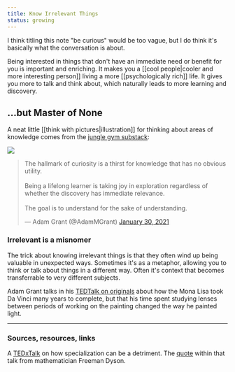 ```yaml
---
title: Know Irrelevant Things
status: growing
---
```


I think titling this note "be curious" would be too vague, but I do think it's basically what the conversation is about.

Being interested in things that don't have an immediate need or benefit for you is important and enriching. It makes you a [[cool people|cooler and more interesting person]] living a more [[psychologically rich]] life. It gives you more to talk and think about, which naturally leads to more learning and discovery.

## ...but Master of None

A neat little [[think with pictures|illustration]] for thinking about areas of knowledge comes from the [jungle gym substack](https://junglegym.substack.com/p/the-t-shaped-information-diet):

<img src="../assets/t-shaped.png" class="white-pic">

<blockquote class="twitter-tweet"><p lang="en" dir="ltr">The hallmark of curiosity is a thirst for knowledge that has no obvious utility.<br><br>Being a lifelong learner is taking joy in exploration regardless of whether the discovery has immediate relevance.<br><br>The goal is to understand for the sake of understanding.</p>&mdash; Adam Grant (@AdamMGrant) <a href="https://twitter.com/AdamMGrant/status/1355549231071846410?ref_src=twsrc%5Etfw">January 30, 2021</a></blockquote> <script async src="https://platform.twitter.com/widgets.js" charset="utf-8"></script>

### Irrelevant is a misnomer

The trick about knowing irrelevant things is that they often wind up being valuable in unexpected ways. Sometimes it's as a metaphor, allowing you to think or talk about things in a different way. Often it's context that becomes transferrable to very different subjects.

Adam Grant talks in his [TEDTalk on originals](https://www.youtube.com/watch?v=fxbCHn6gE3U&ab_channel=TED) about how the Mona Lisa took Da Vinci many years to complete, but that his time spent studying lenses between periods of working on the painting changed the way he painted light.

---
### Sources, resources, links

A [TEDxTalk](https://www.youtube.com/watch?v=B6lBtiQZSho&ab_channel=TED) on how specialization can be a detriment.
	The [quote](https://www.math.columbia.edu/~woit/wordpress/?p=1506) within that talk from mathematician Freeman Dyson.